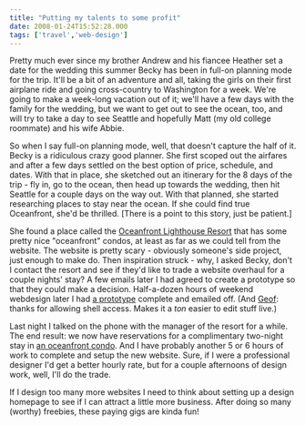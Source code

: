 ```yaml
---
title: "Putting my talents to some profit"
date: 2008-01-24T15:52:28.000
tags: ['travel','web-design']
---
```


Pretty much ever since my brother Andrew and his fiancee Heather set a date for the wedding this summer Becky has been in full-on planning mode for the trip. It'll be a bit of an adventure and all, taking the girls on their first airplane ride and going cross-country to Washington for a week. We're going to make a week-long vacation out of it; we'll have a few days with the family for the wedding, but we want to get out to see the ocean, too, and will try to take a day to see Seattle and hopefully Matt (my old college roommate) and his wife Abbie.

So when I say full-on planning mode, well, that doesn't capture the half of it. Becky is a ridiculous crazy good planner. She first scoped out the airfares and after a few days settled on the best option of price, schedule, and dates. With that in place, she sketched out an itinerary for the 8 days of the trip - fly in, go to the ocean, then head up towards the wedding, then hit Seattle for a couple days on the way out. With that planned, she started researching places to stay near the ocean. If she could find true Oceanfront, she'd be thrilled. \[There is a point to this story, just be patient.\]

She found a place called the [Oceanfront Lighthouse Resort](http://www.lighthouseresort.net) that has some pretty nice "oceanfront" condos, at least as far as we could tell from the website. The website is pretty scary - obviously someone's side project, just enough to make do. Then inspiration struck - why, I asked Becky, don't I contact the resort and see if they'd like to trade a website overhaul for a couple nights' stay? A few emails later I had agreed to create a prototype so that they could make a decision. Half-a-dozen hours of weekend webdesign later I had [a prototype](http://thehubbs.net/lho/) complete and emailed off. (And [Geof](http://www.gfmorris.net): thanks for allowing shell access. Makes it a _ton_ easier to edit stuff live.)

Last night I talked on the phone with the manager of the resort for a while. The end result: we now have reservations for a complimentary two-night stay in [an oceanfront condo](http://www.lighthouseresort.net/203.htm). And I have probably another 5 or 6 hours of work to complete and setup the new website. Sure, if I were a professional designer I'd get a better hourly rate, but for a couple afternoons of design work, well, I'll do the trade.

If I design too many more websites I need to think about setting up a design homepage to see if I can attract a little more business. After doing so many (worthy) freebies, these paying gigs are kinda fun!
